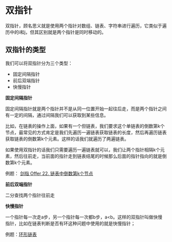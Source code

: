 # 双指针

双指针，顾名思义就是使用两个指针对数组、链表、字符串进行遍历，它类似于遍历中的i和j，但其区别就是两个指针是同时移动的。



## 双指针的类型

我们可以将双指针分为三个类型：

+ 固定间隔指针
+ 前后双端指针
+ 快慢指针



**固定间隔指针**

固定间隔指针就是两个指针并不是从同一位置开始一起往后走，而是两个指针之间有一定的间隔，通过间隔我们可以获取到某些信息。

比如，在链表的操作上面，如果有一个但链表，我们要求这个单链表的倒数第k个节点，最常见的方式肯定是我们先遍历一遍链表获取链表的长度，然后再遍历链表获取链表的倒数第k个元素。这样的话我们就遍历了两遍链表。

如果使用双指针的话我们只需要遍历一遍链表就可以，我们让两个指针相隔k个元素，然后往前走，当前面的指针走到链表结尾的时候那么后面的指针指向的就是倒数第k个元素。

例题： [剑指 Offer 22. 链表中倒数第k个节点](https://leetcode.cn/problems/lian-biao-zhong-dao-shu-di-kge-jie-dian-lcof/)



**前后双端指针**

二分查找两个指针往前走



**快慢指针**

一个指针每一次走a步，另一个指针每一次都b步，a<b。这样的双指针叫做快慢指针，比如在链表判断是否有环这种问题中使用的就是快慢指针；

例题：[环形链表](https://leetcode.cn/problems/linked-list-cycle/)